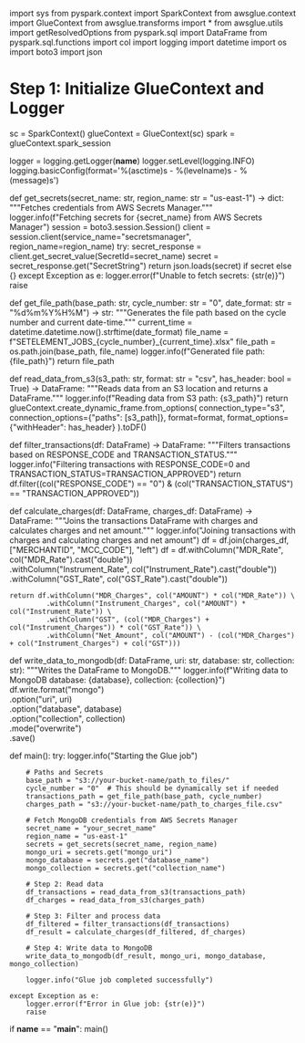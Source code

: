import sys
from pyspark.context import SparkContext
from awsglue.context import GlueContext
from awsglue.transforms import *
from awsglue.utils import getResolvedOptions
from pyspark.sql import DataFrame
from pyspark.sql.functions import col
import logging
import datetime
import os
import boto3
import json

# Step 1: Initialize GlueContext and Logger
sc = SparkContext()
glueContext = GlueContext(sc)
spark = glueContext.spark_session

logger = logging.getLogger(__name__)
logger.setLevel(logging.INFO)
logging.basicConfig(format='%(asctime)s - %(levelname)s - %(message)s')

def get_secrets(secret_name: str, region_name: str = "us-east-1") -> dict:
    """Fetches credentials from AWS Secrets Manager."""
    logger.info(f"Fetching secrets for {secret_name} from AWS Secrets Manager")
    session = boto3.session.Session()
    client = session.client(service_name="secretsmanager", region_name=region_name)
    try:
        secret_response = client.get_secret_value(SecretId=secret_name)
        secret = secret_response.get("SecretString")
        return json.loads(secret) if secret else {}
    except Exception as e:
        logger.error(f"Unable to fetch secrets: {str(e)}")
        raise

def get_file_path(base_path: str, cycle_number: str = "0", date_format: str = "%d%m%Y%H%M") -> str:
    """Generates the file path based on the cycle number and current date-time."""
    current_time = datetime.datetime.now().strftime(date_format)
    file_name = f"SETELEMENT_JOBS_{cycle_number}_{current_time}.xlsx"
    file_path = os.path.join(base_path, file_name)
    logger.info(f"Generated file path: {file_path}")
    return file_path

def read_data_from_s3(s3_path: str, format: str = "csv", has_header: bool = True) -> DataFrame:
    """Reads data from an S3 location and returns a DataFrame."""
    logger.info(f"Reading data from S3 path: {s3_path}")
    return glueContext.create_dynamic_frame.from_options(
        connection_type="s3",
        connection_options={"paths": [s3_path]},
        format=format,
        format_options={"withHeader": has_header}
    ).toDF()

def filter_transactions(df: DataFrame) -> DataFrame:
    """Filters transactions based on RESPONSE_CODE and TRANSACTION_STATUS."""
    logger.info("Filtering transactions with RESPONSE_CODE=0 and TRANSACTION_STATUS=TRANSACTION_APPROVED")
    return df.filter((col("RESPONSE_CODE") == "0") & (col("TRANSACTION_STATUS") == "TRANSACTION_APPROVED"))

def calculate_charges(df: DataFrame, charges_df: DataFrame) -> DataFrame:
    """Joins the transactions DataFrame with charges and calculates charges and net amount."""
    logger.info("Joining transactions with charges and calculating charges and net amount")
    df = df.join(charges_df, ["MERCHANTID", "MCC_CODE"], "left")
    df = df.withColumn("MDR_Rate", col("MDR_Rate").cast("double")) \
           .withColumn("Instrument_Rate", col("Instrument_Rate").cast("double")) \
           .withColumn("GST_Rate", col("GST_Rate").cast("double"))

    return df.withColumn("MDR_Charges", col("AMOUNT") * col("MDR_Rate")) \
             .withColumn("Instrument_Charges", col("AMOUNT") * col("Instrument_Rate")) \
             .withColumn("GST", (col("MDR_Charges") + col("Instrument_Charges")) * col("GST_Rate")) \
             .withColumn("Net_Amount", col("AMOUNT") - (col("MDR_Charges") + col("Instrument_Charges") + col("GST")))

def write_data_to_mongodb(df: DataFrame, uri: str, database: str, collection: str):
    """Writes the DataFrame to MongoDB."""
    logger.info(f"Writing data to MongoDB database: {database}, collection: {collection}")
    df.write.format("mongo") \
        .option("uri", uri) \
        .option("database", database) \
        .option("collection", collection) \
        .mode("overwrite") \
        .save()

def main():
    try:
        logger.info("Starting the Glue job")

        # Paths and Secrets
        base_path = "s3://your-bucket-name/path_to_files/"
        cycle_number = "0"  # This should be dynamically set if needed
        transactions_path = get_file_path(base_path, cycle_number)
        charges_path = "s3://your-bucket-name/path_to_charges_file.csv"

        # Fetch MongoDB credentials from AWS Secrets Manager
        secret_name = "your_secret_name"
        region_name = "us-east-1"
        secrets = get_secrets(secret_name, region_name)
        mongo_uri = secrets.get("mongo_uri")
        mongo_database = secrets.get("database_name")
        mongo_collection = secrets.get("collection_name")

        # Step 2: Read data
        df_transactions = read_data_from_s3(transactions_path)
        df_charges = read_data_from_s3(charges_path)

        # Step 3: Filter and process data
        df_filtered = filter_transactions(df_transactions)
        df_result = calculate_charges(df_filtered, df_charges)

        # Step 4: Write data to MongoDB
        write_data_to_mongodb(df_result, mongo_uri, mongo_database, mongo_collection)

        logger.info("Glue job completed successfully")

    except Exception as e:
        logger.error(f"Error in Glue job: {str(e)}")
        raise

if __name__ == "__main__":
    main()

